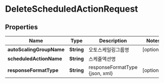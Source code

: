 
# DeleteScheduledActionRequest

## Properties
Name | Type | Description | Notes
------------ | ------------- | ------------- | -------------
**autoScalingGroupName** | **String** | 오토스케일링그룹명 |  [optional]
**scheduledActionName** | **String** | 스케쥴액션명 | 
**responseFormatType** | **String** | responseFormatType {json, xml} |  [optional]



